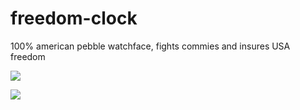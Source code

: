 freedom-clock
=============

100% american pebble watchface, fights commies and insures USA freedom

![](http://i.imgur.com/eglrynH.gif)


![](http://i.imgur.com/LF7jE8j.gif)
